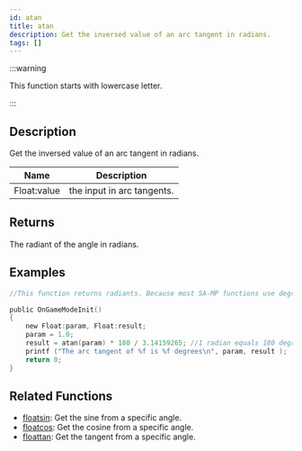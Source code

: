 ```yaml
---
id: atan
title: atan
description: Get the inversed value of an arc tangent in radians.
tags: []
---
```


:::warning

This function starts with lowercase letter.

:::

## Description

Get the inversed value of an arc tangent in radians.

| Name        | Description                |
| ----------- | -------------------------- |
| Float:value | the input in arc tangents. |

## Returns

The radiant of the angle in radians.

## Examples

```c
//This function returns radiants. Because most SA-MP functions use degrees, it is advised to convert them using the formula: result = atan (param) * 180 / PI

public OnGameModeInit()
{
    new Float:param, Float:result;
    param = 1.0;
    result = atan(param) * 180 / 3.14159265; //1 radian equals 180 degrees. 3.14... is used to define PI.
    printf ("The arc tangent of %f is %f degrees\n", param, result );
    return 0;
}
```

## Related Functions

- [floatsin](floatsin.md): Get the sine from a specific angle.
- [floatcos](floatcos.md): Get the cosine from a specific angle.
- [floattan](floattan.md): Get the tangent from a specific angle.

